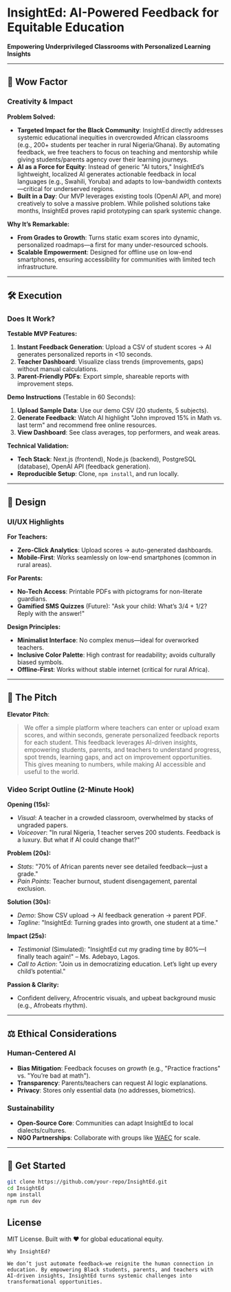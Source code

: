 # InsightEd: AI-Powered Feedback for Equitable Education  
**Empowering Underprivileged Classrooms with Personalized Learning Insights**  

---

## 🌟 **Wow Factor**  
### **Creativity & Impact**  
**Problem Solved:**  
- **Targeted Impact for the Black Community**: InsightEd directly addresses systemic educational inequities in overcrowded African classrooms (e.g., 200+ students per teacher in rural Nigeria/Ghana). By automating feedback, we free teachers to focus on teaching and mentorship while giving students/parents agency over their learning journeys.  
- **AI as a Force for Equity**: Instead of generic "AI tutors," InsightEd’s lightweight, localized AI generates actionable feedback in local languages (e.g., Swahili, Yoruba) and adapts to low-bandwidth contexts—critical for underserved regions.  
- **Built in a Day**: Our MVP leverages existing tools (OpenAI API, and more) creatively to solve a massive problem. While polished solutions take months, InsightEd proves rapid prototyping can spark systemic change.  

**Why It’s Remarkable:**  
- **From Grades to Growth**: Turns static exam scores into dynamic, personalized roadmaps—a first for many under-resourced schools.  
- **Scalable Empowerment**: Designed for offline use on low-end smartphones, ensuring accessibility for communities with limited tech infrastructure.  

---

## 🛠️ **Execution**  
### **Does It Work?**  
**Testable MVP Features:**  
1. **Instant Feedback Generation**: Upload a CSV of student scores → AI generates personalized reports in <10 seconds.  
2. **Teacher Dashboard**: Visualize class trends (improvements, gaps) without manual calculations.  
3. **Parent-Friendly PDFs**: Export simple, shareable reports with improvement steps.  

**Demo Instructions** (Testable in 60 Seconds):  
1. **Upload Sample Data**: Use our demo CSV (20 students, 5 subjects).  
2. **Generate Feedback**: Watch AI highlight "John improved 15% in Math vs. last term" and recommend free online resources.  
3. **View Dashboard**: See class averages, top performers, and weak areas.  

**Technical Validation:**  
- **Tech Stack**: Next.js (frontend), Node.js (backend), PostgreSQL (database), OpenAI API (feedback generation).  
- **Reproducible Setup**: Clone, `npm install`, and run locally.  

---

## 🎨 **Design**  
### **UI/UX Highlights**  
**For Teachers:**  
- **Zero-Click Analytics**: Upload scores → auto-generated dashboards.  
- **Mobile-First**: Works seamlessly on low-end smartphones (common in rural areas).  

**For Parents:**  
- **No-Tech Access**: Printable PDFs with pictograms for non-literate guardians.  
- **Gamified SMS Quizzes** (Future): "Ask your child: What’s 3/4 + 1/2? Reply with the answer!"  

**Design Principles:**  
- **Minimalist Interface**: No complex menus—ideal for overworked teachers.  
- **Inclusive Color Palette**: High contrast for readability; avoids culturally biased symbols.  
- **Offline-First**: Works without stable internet (critical for rural Africa).  

---

## 📣 **The Pitch**  
**Elevator Pitch**:  
> We offer a simple platform where teachers can enter or upload exam scores, and within seconds, generate personalized feedback reports for each student. This feedback leverages AI-driven insights, empowering students, parents, and teachers to understand progress, spot trends, learning gaps, and act on improvement opportunities. This gives meaning to numbers, while making AI accessible and useful to the world.

### **Video Script Outline** (2-Minute Hook)  
**Opening (15s):**  
- *Visual*: A teacher in a crowded classroom, overwhelmed by stacks of ungraded papers.  
- *Voiceover*: "In rural Nigeria, 1 teacher serves 200 students. Feedback is a luxury. But what if AI could change that?"  

**Problem (20s):**  
- *Stats*: "70% of African parents never see detailed feedback—just a grade."  
- *Pain Points*: Teacher burnout, student disengagement, parental exclusion.  

**Solution (30s):**  
- *Demo*: Show CSV upload → AI feedback generation → parent PDF.  
- *Tagline*: "InsightEd: Turning grades into growth, one student at a time."  

**Impact (25s):**  
- *Testimonial* (Simulated): "InsightEd cut my grading time by 80%—I finally teach again!" – Ms. Adebayo, Lagos.  
- *Call to Action*: "Join us in democratizing education. Let’s light up every child’s potential."  

**Passion & Clarity:**  
- Confident delivery, Afrocentric visuals, and upbeat background music (e.g., Afrobeats rhythm).  

---

## ⚖️ **Ethical Considerations**  
### **Human-Centered AI**  
- **Bias Mitigation**: Feedback focuses on *growth* (e.g., "Practice fractions" vs. "You’re bad at math").  
- **Transparency**: Parents/teachers can request AI logic explanations.  
- **Privacy**: Stores only essential data (no addresses, biometrics).  

### **Sustainability**  
- **Open-Source Core**: Communities can adapt InsightEd to local dialects/cultures.  
- **NGO Partnerships**: Collaborate with groups like [WAEC](https://www.waeconline.org.ng/) for scale.  

---

## 🚀 **Get Started**  
```bash
git clone https://github.com/your-repo/InsightEd.git
cd InsightEd
npm install
npm run dev
```

## License

MIT License. Built with ❤️ for global educational equity.


```
Why InsightEd?

We don’t just automate feedback—we reignite the human connection in education. By empowering Black students, parents, and teachers with AI-driven insights, InsightEd turns systemic challenges into transformational opportunities.
```
